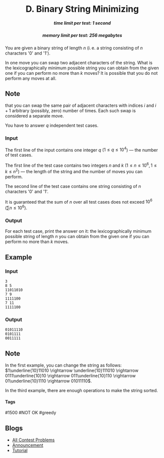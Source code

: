 <h1 style='text-align: center;'> D. Binary String Minimizing</h1>

<h5 style='text-align: center;'>time limit per test: 1 second</h5>
<h5 style='text-align: center;'>memory limit per test: 256 megabytes</h5>

You are given a binary string of length $n$ (i. e. a string consisting of $n$ characters '0' and '1').

In one move you can swap two adjacent characters of the string. What is the lexicographically minimum possible string you can obtain from the given one if you can perform no more than $k$ moves? It is possible that you do not perform any moves at all.

## Note

 that you can swap the same pair of adjacent characters with indices $i$ and $i+1$ arbitrary (possibly, zero) number of times. Each such swap is considered a separate move.

You have to answer $q$ independent test cases.

### Input

The first line of the input contains one integer $q$ ($1 \le q \le 10^4$) — the number of test cases.

The first line of the test case contains two integers $n$ and $k$ ($1 \le n \le 10^6, 1 \le k \le n^2$) — the length of the string and the number of moves you can perform.

The second line of the test case contains one string consisting of $n$ characters '0' and '1'.

It is guaranteed that the sum of $n$ over all test cases does not exceed $10^6$ ($\sum n \le 10^6$).

### Output

For each test case, print the answer on it: the lexicographically minimum possible string of length $n$ you can obtain from the given one if you can perform no more than $k$ moves.

## Example

### Input


```text
3
8 5
11011010
7 9
1111100
7 11
1111100
```
### Output


```text
01011110
0101111
0011111
```
## Note

In the first example, you can change the string as follows: $1\underline{10}11010 \rightarrow \underline{10}111010 \rightarrow 0111\underline{10}10 \rightarrow 011\underline{10}110 \rightarrow 01\underline{10}1110 \rightarrow 01011110$. 

In the third example, there are enough operations to make the string sorted.



#### Tags 

#1500 #NOT OK #greedy 

## Blogs
- [All Contest Problems](../Codeforces_Round_598_(Div._3).md)
- [Announcement](../blogs/Announcement.md)
- [Tutorial](../blogs/Tutorial.md)
